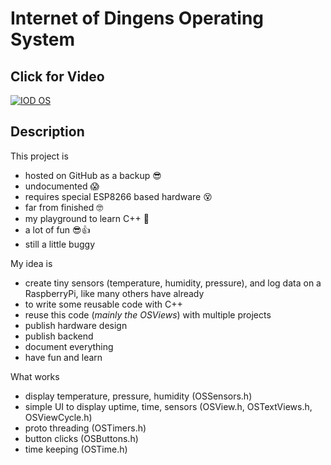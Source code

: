 # Internet of Dingens Operating System

## Click for Video
[![IOD OS](https://img.youtube.com/vi/h6Gr7AzSxl0/0.jpg)](https://www.youtube.com/watch?v=h6Gr7AzSxl0)

## Description

This project is

- hosted on GitHub as a backup 😎
- undocumented 😱
- requires special ESP8266 based hardware 😵
- far from finished 🤓
- my playground to learn C++ 🤡
- a lot of fun 😎👍
- still a little buggy

My idea is

- create tiny sensors (temperature, humidity, pressure), and log data on a RaspberryPi, like many others have already
- to write some reusable code with C++
- reuse this code (*mainly the OSViews*) with multiple projects
- publish hardware design
- publish backend
- document everything
- have fun and learn


What works

- display temperature, pressure, humidity (OSSensors.h)
- simple UI to display uptime, time, sensors (OSView.h, OSTextViews.h, OSViewCycle.h)
- proto threading (OSTimers.h)
- button clicks (OSButtons.h)
- time keeping (OSTime.h)
